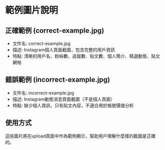 # 範例圖片說明

## 正確範例 (correct-example.jpg)
- 文件名: correct-example.jpg
- 描述: Instagram個人頁面截圖，包含完整的用戶資訊
- 特點: 清晰的用戶名、粉絲數、追蹤數、貼文數、個人簡介、精選動態、貼文網格

## 錯誤範例 (incorrect-example.jpg)  
- 文件名: incorrect-example.jpg
- 描述: Instagram動態消息頁面截圖（不是個人頁面）
- 特點: 缺少個人資訊，只有貼文內容，不適合用於帳號價值分析

## 使用方式
這些圖片將在upload頁面中作為範例顯示，幫助用戶理解什麼樣的截圖是正確的。
